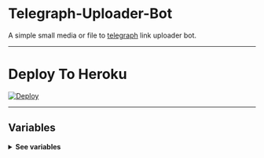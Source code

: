 # Telegraph-Uploader-Bot

A simple small media or file to [telegraph](https://telegra.ph) link uploader bot.

---

# Deploy To Heroku

[![Deploy](https://www.herokucdn.com/deploy/button.svg)](https://heroku.com/deploy?template=https://github.com/BXBots/Telegraph-Uploader-Bot)

---

## Variables

<details>
  <summary><b>See variables</b></summary>
<br/>

- `API_HASH` Your API Hash from my.telegram.org
- `API_ID` Your API ID from my.telegram.org
- `BOT_TOKEN` Your bot token from @BotFather
